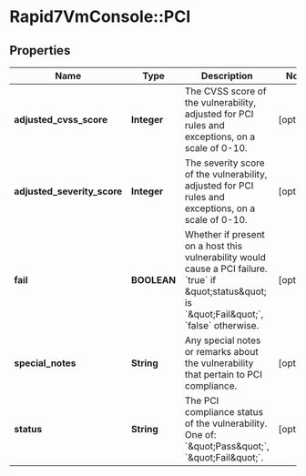 # Rapid7VmConsole::PCI

## Properties
Name | Type | Description | Notes
------------ | ------------- | ------------- | -------------
**adjusted_cvss_score** | **Integer** | The CVSS score of the vulnerability, adjusted for PCI rules and exceptions, on a scale of 0-10. | [optional] 
**adjusted_severity_score** | **Integer** | The severity score of the vulnerability, adjusted for PCI rules and exceptions, on a scale of 0-10. | [optional] 
**fail** | **BOOLEAN** | Whether if present on a host this vulnerability would cause a PCI failure. &#x60;true&#x60; if \&quot;status\&quot; is &#x60;\&quot;Fail\&quot;&#x60;, &#x60;false&#x60; otherwise. | [optional] 
**special_notes** | **String** | Any special notes or remarks about the vulnerability that pertain to PCI compliance. | [optional] 
**status** | **String** | The PCI compliance status of the vulnerability. One of: &#x60;\&quot;Pass\&quot;&#x60;, &#x60;\&quot;Fail\&quot;&#x60;. | [optional] 


